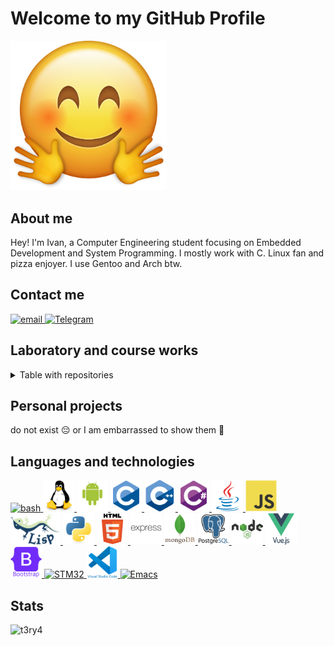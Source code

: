 # Welcome to my GitHub Profile
<img src="hug.png" width="250"/>

## About me 
Hey! I'm Ivan, a Computer Engineering student focusing on Embedded Development and System Programming. I mostly work with C. Linux fan and pizza enjoyer. I use Gentoo and Arch btw. 

## Contact me
<a href="mailto:t3ry4mail@gmail.com" target="_blank" rel="noreferrer">
  <img src="https://img.icons8.com/ios-filled/50/000000/gmail-new.png" alt="email" width="50" height="50" />
</a>
<a href="https://t.me/t3ry444y" target="_blank" rel="noreferrer">
  <img src="https://img.icons8.com/ios-filled/50/000000/telegram-app.png" alt="Telegram" width="50" height="50" />
</a>



## Laboratory and course works

<details>
  <summary>Table with repositories</summary>

| Repository | Status | Link |
|:----------:|:------:|:----:|
|arch-comp-lab1|Done(not sent)|[Go](https://github.com/t3ry4git/arch-comp-lab1 "Go")|
|arch-comp-lab2|Done(not sent)|[Go](https://github.com/t3ry4git/arch-comp-lab2 "Go")|
|comp-sys-lab1|Done|[Go](https://github.com/t3ry4git/comp-sys-lab1 "Go")|
|comp-sys-lab2|Done|[Go](https://github.com/t3ry4git/comp-sys-lab2 "Go")|
|lisp-lab1|Done|[Go](https://github.com/t3ry4git/lisp-lab1 "Go")|
|lisp-lab2|Done|[Go](https://github.com/t3ry4git/lisp-lab2 "Go")|
|lisp-lab3|Done|[Go](https://github.com/t3ry4git/lisp-lab3 "Go")|
|lisp-lab4|Done(not defenced)|[Go](https://github.com/t3ry4git/lisp-lab4 "Go")|
|comp-netwrks-lab1|Done(not defenced)|[Go](https://github.com/t3ry4git/comp-netwrks-lab1 "Go")|
|comp-netwrks-lab2|Done(not defenced)|[Go](https://github.com/t3ry4git/comp-netwrks-lab2 "Go")|
|comp-netwrks-lab3|Done(not defenced)|[Go](https://github.com/t3ry4git/comp-netwrks-lab3 "Go")|
|comp-netwrks-lab4|Done(not defenced)|[Go](https://github.com/t3ry4git/comp-netwrks-lab4 "Go")|
|comp-netwrks-lab5|Planned|Unavailable|
|comp-netwrks-lab6|Planned|Unavailable|
|comp-netwrks-lab7|Planned|Unavailable|
|comp-netwrks-lab8|Planned|Unavailable|
|apks-lab1|Done|[Go](https://github.com/t3ry4git/apks-lab1 "Go")|
|comp-schem-course-work|Done|[Go](https://github.com/t3ry4git/comp-schem-course-work "Go")|
|comp-schem1|Done|[Go](https://github.com/t3ry4git/comp-schem1 "Go")|
|comp-schem2|Done|[Go](https://github.com/t3ry4git/comp-schem2 "Go")|
|comp-schem3|Done|[Go](https://github.com/t3ry4git/comp-schem3 "Go")|
|comp-schem4|Done|[Go](https://github.com/t3ry4git/comp-schem4 "Go")|
|db-lab1|Done|[Go](https://github.com/t3ry4git/db-lab1 "Go")|
|db-rgr|Done|[Go](https://github.com/t3ry4git/db-rgr "Go")|
|db-lab2|Done|[Go](https://github.com/t3ry4git/db-lab2 "Go")|
|arch-lab1|Done|[Go](https://github.com/t3ry4git/arch-lab1 "Go")|
|arch-lab2|Done|[Go](https://github.com/t3ry4git/arch-lab2 "Go")|
|arch-lab3|Done|[Go](https://github.com/t3ry4git/arch-lab3 "Go")|
|web-lab1|Done|[Go](https://github.com/t3ry4git/web-lab1 "Go")|
|web-lab2|Done|[Go](https://github.com/t3ry4git/web-lab2 "Go")|
|web-lab3|Done|[Go](https://github.com/t3ry4git/web-lab3 "Go")|
|opt-lab1|Done|[Go](https://github.com/t3ry4git/opt-labs/tree/lab1 "Go")|
|opt-rgr|Done|[Go](https://github.com/t3ry4git/opt-labs/tree/rgr "Go")|
|opt-lab2|Done|[Go](https://github.com/t3ry4git/opt-labs/tree/lab2 "Go")|
|opt-labs|Done|[Go](https://github.com/t3ry4git/opt-labs/ "Go")|
|model-lab1|Done|[Go](https://github.com/t3ry4git/model-lab1 "Go")|
|model-lab2|Done|[Go](https://github.com/t3ry4git/model-lab2 "Go")|
|model-lab3|Done|[Go](https://github.com/t3ry4git/model-lab3 "Go")|
|model-lab4|Done|[Go](https://github.com/t3ry4git/model-lab4 "Go")|
|model-lab5|Done|[Go](https://github.com/t3ry4git/model-lab5 "Go")|
|model-dkr|Done|[Go](https://github.com/t3ry4git/model-dkr "Go")|
|os-lab1|Done|[Go](https://github.com/t3ry4git/os-lab1 "Go")|
|os-lab2|Done|[Go](https://github.com/t3ry4git/os-lab2 "Go")|
|os-lab3|Done(Abandoned) 😓|Unavailable|
|os-lab4|Done(Abandoned) 😓|Unavailable|
|os-rgr|Done|[Go](https://github.com/t3ry4git/os-rgr "Go")|

</details>

## Personal projects
do not exist 😔 or I am embarrassed to show them 😬

## Languages and technologies
<p align="left">
<a href="https://www.gnu.org/software/bash/" target="_blank" rel="noreferrer"> <img src="https://www.vectorlogo.zone/logos/gnu_bash/gnu_bash-icon.svg" alt="bash" width="50" height="50"/> </a>
<a href="https://www.linux.org/" target="_blank" rel="noreferrer"> <img src="https://raw.githubusercontent.com/devicons/devicon/master/icons/linux/linux-original.svg" alt="linux" width="50" height="50"/> </a>
<a href="https://developer.android.com" target="_blank" rel="noreferrer"> <img src="https://raw.githubusercontent.com/devicons/devicon/master/icons/android/android-original-wordmark.svg" alt="android" width="50" height="50"/> </a>
<a href="https://www.cprogramming.com/" target="_blank" rel="noreferrer"> <img src="https://raw.githubusercontent.com/devicons/devicon/master/icons/c/c-original.svg" alt="c" width="50" height="50"/> </a> 
<a href="https://www.w3schools.com/cpp/" target="_blank" rel="noreferrer"> <img src="https://raw.githubusercontent.com/devicons/devicon/master/icons/cplusplus/cplusplus-original.svg" alt="cplusplus" width="50" height="50"/> </a> 
<a href="https://www.w3schools.com/cs/" target="_blank" rel="noreferrer"> <img src="https://raw.githubusercontent.com/devicons/devicon/master/icons/csharp/csharp-original.svg" alt="csharp" width="50" height="50"/> </a> 
<a href="https://www.java.com" target="_blank" rel="noreferrer"> <img src="https://raw.githubusercontent.com/devicons/devicon/master/icons/java/java-original.svg" alt="java" width="50" height="50"/> </a> 
<a href="https://developer.mozilla.org/en-US/docs/Web/JavaScript" target="_blank" rel="noreferrer"> <img src="https://raw.githubusercontent.com/devicons/devicon/master/icons/javascript/javascript-original.svg" alt="javascript" width="50" height="50"/> </a> 
<a href="" target="_blank" rel="noreferrer"> <img src="https://raw.githubusercontent.com/azzamsa/lisp-logo/master/logos/lisp-lizard-with-text.svg" alt="lisp" width="80" height="50"/> </a>
<a href="https://www.python.org" target="_blank" rel="noreferrer"> <img src="https://raw.githubusercontent.com/devicons/devicon/master/icons/python/python-original.svg" alt="python" width="50" height="50"/> </a> 
<a href="https://www.w3.org/html/" target="_blank" rel="noreferrer"> <img src="https://raw.githubusercontent.com/devicons/devicon/master/icons/html5/html5-original-wordmark.svg" alt="html5" width="50" height="50"/> </a> 
<a href="https://expressjs.com" target="_blank" rel="noreferrer"> <img src="https://raw.githubusercontent.com/devicons/devicon/master/icons/express/express-original-wordmark.svg" alt="express" width="50" height="50"/> </a> 
<a href="https://www.mongodb.com/" target="_blank" rel="noreferrer"> <img src="https://raw.githubusercontent.com/devicons/devicon/master/icons/mongodb/mongodb-original-wordmark.svg" alt="mongodb" width="50" height="50"/> </a>
<a href="https://www.postgresql.org" target="_blank" rel="noreferrer"> <img src="https://raw.githubusercontent.com/devicons/devicon/master/icons/postgresql/postgresql-original-wordmark.svg" alt="postgresql" width="50" height="50"/> </a> 
<a href="https://nodejs.org" target="_blank" rel="noreferrer"> <img src="https://raw.githubusercontent.com/devicons/devicon/master/icons/nodejs/nodejs-original-wordmark.svg" alt="nodejs" width="50" height="50"/> </a> 
<a href="https://vuejs.org/" target="_blank" rel="noreferrer"> <img src="https://raw.githubusercontent.com/devicons/devicon/master/icons/vuejs/vuejs-original-wordmark.svg" alt="vuejs" width="50" height="50"/> </a>
<a href="https://getbootstrap.com" target="_blank" rel="noreferrer"> <img src="https://raw.githubusercontent.com/devicons/devicon/master/icons/bootstrap/bootstrap-plain-wordmark.svg" alt="bootstrap" width="50" height="50"/> </a> 
<a href="https://www.st.com/en/microcontrollers-microprocessors/stm32-32-bit-arm-cortex-mcus.html" target="_blank" rel="noreferrer"> <img src="https://wiki.st.com/stm32mpu/nsfr_img_auth.php/c/c5/ST_logo.png" alt="STM32" width="90" height="50"/> </a>
<a href="https://code.visualstudio.com/" target="_blank" rel="noreferrer"> <img src="https://raw.githubusercontent.com/devicons/devicon/master/icons/vscode/vscode-original-wordmark.svg" alt="VSCode" width="50" height="50"/> </a>
<a href="https://www.gnu.org/software/emacs/" target="_blank" rel="noreferrer"> <img src="https://upload.wikimedia.org/wikipedia/commons/0/08/EmacsIcon.svg" alt="Emacs" width="50" height="50"/> </a>
</p>

## Stats
<p align="left"> <img src="https://komarev.com/ghpvc/?username=t3ry4&label=Profile%20views&color=0e75b6&style=flat" alt="t3ry4" /> </p>

